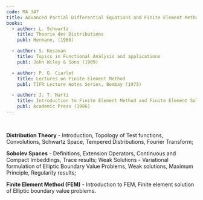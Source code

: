 ```yaml
---
code: MA 347
title: Advanced Partial Differential Equations and Finite Element Method
books:
  - author: L. Schwartz
    title: Theorie des Distributions
    publ: Hermann, (1966)

  - author: S. Kesavan
    title: Topics in Functional Analysis and applications
    publ: John Wiley & Sons (1989)

  - author: P. G. Ciarlet
    title: Lectures on Finite Element Method
    publ: TIFR Lecture Notes Series, Bombay (1975)

  - author: J. T. Marti
    title: Introduction to Finite Element Method and Finite Element Solution of Elliptic Boundary Value Problems
    publ: Academic Press (1986)
---
```

 

__Distribution Theory__ - Introduction, Topology of Test functions, Convolutions,
Schwartz Space, Tempered Distributions, Fourier Transform;

__Sobolev Spaces__ - Definitions, Extension Operators, Continuous and Compact Imbeddings, Trace
results; Weak Solutions - Variational formulation of Elliptic Boundary Value
Problems, Weak solutions, Maximum Principle, Regularity results;

__Finite Element Method (FEM)__ - Introduction to FEM, Finite element solution of Elliptic
boundary value problems.
 
